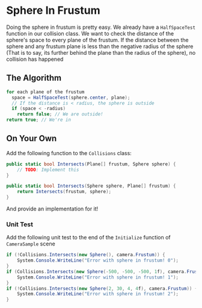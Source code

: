 # Sphere In Frustum

Doing the sphere in frustum is pretty easy. We already have a ```HalfSpaceTest``` function in our collision class. We want to check the distance of the sphere's space to every plane of the frustum. If the distance between the sphere and any frustum plane is less than the negative radius of the sphere (That is to say, its further behind the plane than the radius of the sphere), no collision has happened

## The Algorithm

```cs
for each plane of the frustum
  space = HalfSpaceTest(sphere.center, plane);
  // If the distance is < radius, the sphere is outside
  if (space < -radius)
    return false; // We are outside!
return true; // We're in
```

## On Your Own

Add the following function to the ```Collisions``` class:

```cs
public static bool Intersects(Plane[] frustum, Sphere sphere) {
    // TODO: Implement this
}

public static bool Intersects(Sphere sphere, Plane[] frustum) {
    return Intersects(frustum, sphere);
}
```

And provide an implementation for it!

### Unit Test

Add the following unit test to the end of the ```Initialize``` function of ```CameraSample``` scene

```cs
if (!Collisions.Intersects(new Sphere(), camera.Frustum)) {
    System.Console.WriteLine("Error with sphere in frustum! 0");
}
if (Collisions.Intersects(new Sphere(-500, -500, -500, 1f), camera.Frustum)) {
    System.Console.WriteLine("Error with sphere in frustum! 1");
}
if (!Collisions.Intersects(new Sphere(2, 30, 4, 4f), camera.Frustum)) {
    System.Console.WriteLine("Error with sphere in frustum! 2");
}
```